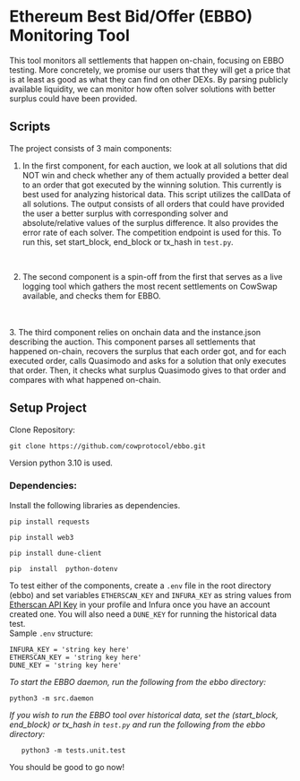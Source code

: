 
# Ethereum Best Bid/Offer (EBBO) Monitoring Tool

  

This tool monitors all settlements that happen on-chain, focusing on EBBO testing. More concretely, we promise our users that they will get a price that is at least as good as what they can find on other DEXs. By parsing publicly available liquidity, we can monitor how often solver solutions with better surplus could have been provided.

  
## Scripts

The project consists of 3 main components: <br>

  
1. In the first component, for each auction, we look at all solutions that did NOT win and check whether any of them actually provided a better deal to an order that got executed by the winning solution. This currently is best used for analyzing historical data. This script utilizes the callData of all solutions.
The output consists of all orders that could have provided the user a better surplus with corresponding solver and absolute/relative values of the surplus difference. It also provides the error rate of each solver. The competition endpoint is used for this. To run this, set start_block, end_block or tx_hash in `test.py`.

<br>

2. The second component is a spin-off from the first that serves as a live logging tool which gathers the most recent settlements on CowSwap available, and checks them for EBBO.
<br>
<br>
3. The third component relies on onchain data and the instance.json describing the auction. This component parses all settlements that happened on-chain, recovers the surplus that each order got, and for each executed order, calls Quasimodo and asks for a solution that only executes that order. Then, it checks what surplus Quasimodo gives to that order and compares with what happened on-chain.

  

## Setup Project

Clone Repository: <br>
  

    git clone https://github.com/cowprotocol/ebbo.git


Version python 3.10 is used. <br>

### Dependencies:


Install the following libraries as dependencies. <br>

    pip install requests
    
    pip install web3
    
    pip install dune-client
    
    pip  install  python-dotenv
  

To test either of the components, create a `.env` file in the root directory (ebbo) and set variables `ETHERSCAN_KEY` and `INFURA_KEY` as string values from [Etherscan API Key](https://etherscan.io/myapikey) in your profile and Infura once you have an account created one. You will also need a `DUNE_KEY` for running the historical data test. <br>
Sample `.env` structure:

    INFURA_KEY = 'string key here'
    ETHERSCAN_KEY = 'string key here'
    DUNE_KEY = 'string key here'


*To start the EBBO daemon, run the following from the ebbo directory:* <br>

    python3 -m src.daemon

*If you wish to run the EBBO tool over historical data, set the (start_block, end_block) or tx_hash in `test.py` and run the following from the ebbo directory:* <br>

       python3 -m tests.unit.test

You should be good to go now!


